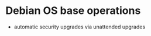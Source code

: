 Debian OS base operations
=========================

- automatic security upgrades via unattended upgrades
